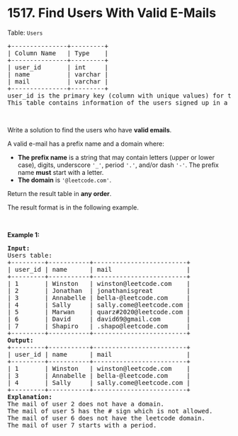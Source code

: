 # 1517. Find Users With Valid E-Mails

<p>Table: <code>Users</code></p>

<pre>
+---------------+---------+
| Column Name   | Type    |
+---------------+---------+
| user_id       | int     |
| name          | varchar |
| mail          | varchar |
+---------------+---------+
user_id is the primary key (column with unique values) for this table.
This table contains information of the users signed up in a website. Some e-mails are invalid.
</pre>

<p>&nbsp;</p>

<p>Write a solution to find the users who have <strong>valid emails</strong>.</p>

<p>A valid e-mail has a prefix name and a domain where:</p>

<ul>
	<li><strong>The prefix name</strong> is a string that may contain letters (upper or lower case), digits, underscore <code>&#39;_&#39;</code>, period <code>&#39;.&#39;</code>, and/or dash <code>&#39;-&#39;</code>. The prefix name <strong>must</strong> start with a letter.</li>
	<li><strong>The domain</strong> is <code>&#39;@leetcode.com&#39;</code>.</li>
</ul>

<p>Return the result table in <strong>any order</strong>.</p>

<p>The result format is in the following example.</p>

<p>&nbsp;</p>
<p><strong class="example">Example 1:</strong></p>

<pre>
<strong>Input:</strong> 
Users table:
+---------+-----------+-------------------------+
| user_id | name      | mail                    |
+---------+-----------+-------------------------+
| 1       | Winston   | winston@leetcode.com    |
| 2       | Jonathan  | jonathanisgreat         |
| 3       | Annabelle | bella-@leetcode.com     |
| 4       | Sally     | sally.come@leetcode.com |
| 5       | Marwan    | quarz#2020@leetcode.com |
| 6       | David     | david69@gmail.com       |
| 7       | Shapiro   | .shapo@leetcode.com     |
+---------+-----------+-------------------------+
<strong>Output:</strong> 
+---------+-----------+-------------------------+
| user_id | name      | mail                    |
+---------+-----------+-------------------------+
| 1       | Winston   | winston@leetcode.com    |
| 3       | Annabelle | bella-@leetcode.com     |
| 4       | Sally     | sally.come@leetcode.com |
+---------+-----------+-------------------------+
<strong>Explanation:</strong> 
The mail of user 2 does not have a domain.
The mail of user 5 has the # sign which is not allowed.
The mail of user 6 does not have the leetcode domain.
The mail of user 7 starts with a period.
</pre>
